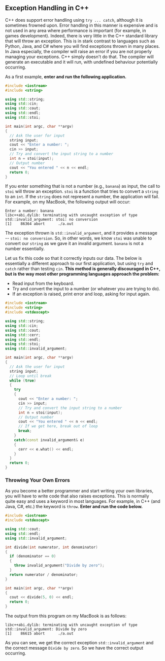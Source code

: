 ## Exception Handling in C++

C++ does support error handling using `try ... catch`, although it is sometimes frowned upon. Error handling in this manner is expensive and is not used in any area where performance is important (for example, in games development). Indeed, there is very little in the C++ standard library that will throw an exception. This is in stark contrast to languages such as Python, Java, and C# where you will find exceptions thrown in many places. In Java especially, the compiler will raise an error if you are not properly managing your exceptions. C++ simply doesn't do that. The compiler will generate an executable and it will run, with undefined behaviour potentially occurring.

As a first example, **enter and run the following application.**

```cpp
#include <iostream>
#include <string>

using std::string;
using std::cin;
using std::cout;
using std::endl;
using std::stoi;

int main(int argc, char **argv)
{
  // Ask the user for input
  string input;
  cout << "Enter a number: ";
  cin >> input;
  // Try and convert the input string to a number
  int n = stoi(input);
  // Output number
  cout << "You entered " << n << endl;
  return 0;
}
```

If you enter something that is not a number (e.g., `banana`) as input, the call to `stoi` will throw an exception. `stoi` is a function that tries to convert a `string` to an `int`. If the `string` does not represent a number, the application will fail. For example, on my MacBook, the following output will occur:

```shell
Enter a number: banana
libc++abi.dylib: terminating with uncaught exception of type std::invalid_argument: stoi: no conversion
[1]    86364 abort      ./a.out
```

The exception thrown is `std::invalid_argument`, and it provides a message -- `stoi: no conversion`. So, in other words, we know `stoi` was unable to convert our `string` as we gave it an invalid argument. `banana` is not a number essentially.

Let us fix this code so that it correctly inputs our data. The below is essentially a different approach to our first application, but using `try` and `catch` rather than testing `cin`. **This method is generally discouraged in C++, but is the way most other programming languages approach the problem:**

- Read input from the keyboard.
- Try and convert the input to a number (or whatever you are trying to do).
- If an exception is raised, print error and loop, asking for input again.

```cpp
#include <iostream>
#include <string>
#include <stdexcept>

using std::string;
using std::cin;
using std::cout;
using std::cerr;
using std::endl;
using std::stoi;
using std::invalid_argument;

int main(int argc, char **argv)
{
  // Ask the user for input
  string input;
  // Loop until break
  while (true)
  {
    try
    {
      cout << "Enter a number: ";
      cin >> input;
      // Try and convert the input string to a number
      int n = stoi(input);
      // Output number
      cout << "You entered " << n << endl;
      // If we get here, break out of loop
      break;
    }
    catch(const invalid_argument& e)
    {
      cerr << e.what() << endl;
    }
  }
  return 0;
}
```

### Throwing Your Own Errors

As you become a better programmer and start writing your own libraries, you will have to write code that also raises exceptions. This is normally quite easy and uses a keyword in most languages. For example, in C++ (and Java, C#, etc.) the keyword is `throw`. **Enter and run the code below.**

```cpp
#include <iostream>
#include <stdexcept>

using std::cout;
using std::endl;
using std::invalid_argument;

int divide(int numerator, int denominator)
{
  if (denominator == 0)
  {
    throw invalid_argument("Divide by zero");
  }
  return numerator / denominator;
}

int main(int argc, char **argv)
{
  cout << divide(5, 0) << endl;
  return 0;
}
```

The output from this program on my MacBook is as follows:

```shell
libc++abi.dylib: terminating with uncaught exception of type std::invalid_argument: Divide by zero
[1]    86615 abort      ./a.out
```

As you can see, we get the correct exception `std::invalid_argument` and the correct message `Divide by zero`. So we have the correct output occurring.